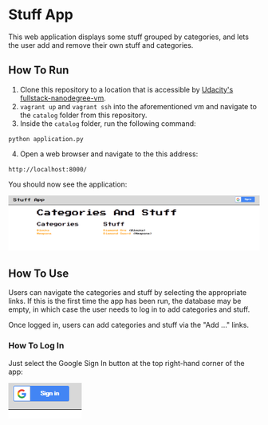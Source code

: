 Stuff App
=========

This web application displays some stuff grouped by categories, and lets the
user add and remove their own stuff and categories.

## How To Run

1. Clone this repository to a location that is accessible by [Udacity's fullstack-nanodegree-vm](http://github.com/udacity/fullstack-nanodegree-vm).
2. `vagrant up` and `vagrant ssh` into the aforementioned vm and navigate to
the `catalog` folder from this repository.
3. Inside the `catalog` folder, run the following command:
```
python application.py
```
4. Open a web browser and navigate to the this address:
```
http://localhost:8000/
```
You should now see the application:

![app](static/img/app.png)

## How To Use

Users can navigate the categories and stuff by selecting the appropriate links.
If this is the first time the app has been run, the database may be empty,
in which case the user needs to log in to add categories and stuff.

Once logged in, users can add categories and stuff via the "Add ..." links.

### How To Log In

Just select the Google Sign In button at the top right-hand corner of the app:

![g-sign-in](static/img/g-sign-in.png)
